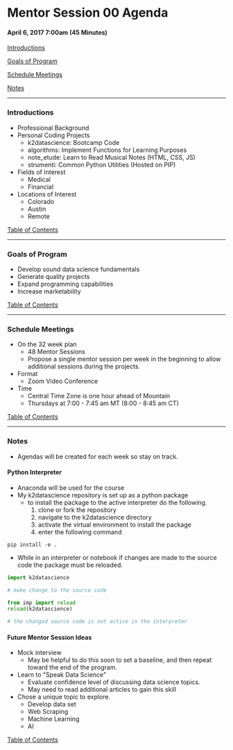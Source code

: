 # Mentor Session 00 Agenda

#### April 6, 2017 7:00am (45 Minutes)

[Introductions](#introductions)

[Goals of Program](#goals)

[Schedule Meetings](#schedule)

[Notes](#notes)


---
### <a name="introductions"></a> Introductions
- Professional Background
- Personal Coding Projects
    - k2datascience: Bootcamp Code
    - algorithms: Implement Functions for Learning Purposes
    - note_etude: Learn to Read Musical Notes (HTML, CSS, JS)
    - strumenti: Common Python Utilities (Hosted on PIP)
- Fields of Interest
    - Medical
    - Financial
- Locations of Interest
    - Colorado
    - Austin
    - Remote

[Table of Contents](#toc)


---
### <a name="goals"></a> Goals of Program
- Develop sound data science fundamentals
- Generate quality projects
- Expand programming capabilities
- Increase marketability

[Table of Contents](#toc)


---
### <a name="schedule"></a> Schedule Meetings
- On the 32 week plan
    - 48 Mentor Sessions
    - Propose a single mentor session per week in the beginning to
    allow additional sessions during the projects.
- Format
    - Zoom Video Conference
- Time
    - Central Time Zone is one hour ahead of Mountain
    - Thursdays at 7:00 - 7:45 am MT (8:00 - 8:45 am CT)

[Table of Contents](#toc)


---
### <a name="notes"></a> Notes
- Agendas will be created for each week so stay on track.

#### Python Interpreter
- Anaconda will be used for the course
- My k2datascience repository is set up as a python package
    - to install the package to the active interpreter do the following.
        1. clone or fork the repository
        1. navigate to the k2datascience directory
        1. activate the virtual environment to install the package
        1. enter the following command
```
pip install -e .
```

- While in an interpreter or notebook if changes are made to the source code
 the package must be reloaded.

```python
import k2datascience

# make change to the source code

from imp import reload
reload(k2datascience)

# the changed source code is not active in the interpreter
```

#### Future Mentor Session Ideas
- Mock interview
    - May be helpful to do this soon to set a baseline, and then repeat 
    toward the end of the program.
- Learn to "Speak Data Science"
    - Evaluate confidence level of discussing data science topics.
    - May need to read additional articles to gain this skill
- Chose a unique topic to explore.
    - Develop data set
    - Web Scraping
    - Machine Learning
    - AI

[Table of Contents](#toc)
